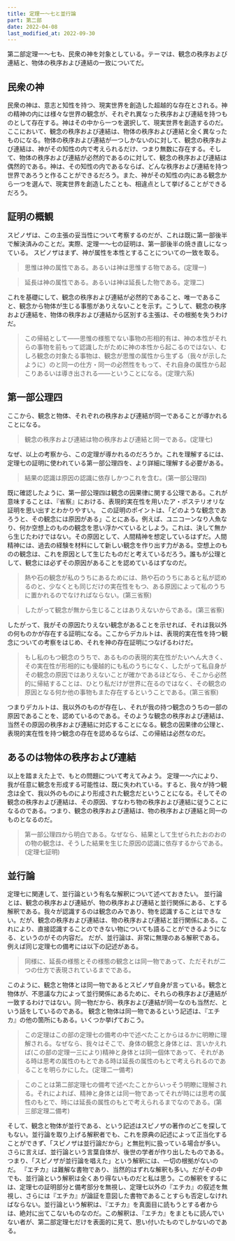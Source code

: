 ```yaml
---
title: 定理一～七と並行論
part: 第二部
date: 2022-04-08
last_modified_at: 2022-09-30
---
```


第二部定理一～七も、民衆の神を対象としている。テーマは、観念の秩序および連結と、物体の秩序および連結の一致についてだ。

## 民衆の神

民衆の神は、意志と知性を持つ、現実世界を創造した超越的な存在とされる。神の精神の内には様々な世界の観念が、それぞれ異なった秩序および連結を持つものとして存在する。神はその中から一つを選択して、現実世界を創造するのだ。
ここにおいて、観念の秩序および連結は、物体の秩序および連結と全く異なったものになる。物体の秩序および連結が一つしかないのに対して、観念の秩序および連結は、神がその知性の内で考えられるだけ、つまり無数に存在する。そして、物体の秩序および連結が必然的であるのに対して、観念の秩序および連結は偶然的である。神は、その知性の内であるならば、どんな秩序および連結を持つ世界であろうと作ることができるだろう。また、神がその知性の内にある観念から一つを選んで、現実世界を創造したことも、相違点として挙げることができるだろう。

## 証明の概観

スピノザは、この主張の妥当性について考察するのだが、これは既に第一部後半で解決済みのことだ。実際、定理一～七の証明は、第一部後半の焼き直しになっている。
スピノザはまず、神が属性を本性とすることについての一致を取る。

>思惟は神の属性である。あるいは神は思惟する物である。(定理一)

>延長は神の属性である。あるいは神は延長した物である。定理二)

これを基礎にして、観念の秩序および連結が必然的であること、唯一であること、観念から物体が生じる事態がありえないことを示す。こうして、観念の秩序および連結を、物体の秩序および連結から区別する主張は、その根拠を失うわけだ。

>この帰結として――思惟の様態でない事物の形相的有は、神の本性がそれらの事物を前もって認識したがために神の本性から起こるのではない、むしろ観念の対象たる事物は、観念が思惟の属性から生ずる（我々が示したように）のと同一の仕方・同一の必然性をもって、それ自身の属性から起こりあるいは導き出される――ということになる。(定理六系)

## 第一部公理四

ここから、観念と物体、それぞれの秩序および連結が同一であることが導かれることになる。

>観念の秩序および連結は物の秩序および連結と同一である。(定理七)

なぜ、以上の考察から、この定理が導かれるのだろうか。これを理解するには、定理七の証明に使われている第一部公理四を、より詳細に理解する必要がある。

>結果の認識は原因の認識に依存しかつこれを含む。(第一部公理四)

既に確認したように、第一部公理四は観念の因果律に関する公理である。これが意味することは、『省察』における、表現的実在性を用いたア・ポステリオリな証明を思い出すとわかりやすい。
この証明のポイントは、「どのような観念であろうと、その観念には原因がある」ことにある。例えば、ユニコーンなり人魚なり、何か空想上のものの観念を思い浮かべているとしよう。これは、決して無から生じたわけではない。その原因として、人間精神を想定しているはずだ。人間精神には、過去の経験を材料にして新しい観念を作り出す力がある。空想上のものの観念は、これを原因として生じたものだと考えているだろう。誰もが公理として、観念には必ずその原因があることを認めているはずなのだ。

>熱や石の観念が私のうちにあるためには、熱や石のうちにあると私が認めるのと、少なくとも同じだけの実在性をもつ、ある原因によって私のうちに置かれるのでなければならない。(第三省察)

>したがって観念が無から生じることはありえないからである。(第三省察)

したがって、我がその原因たりえない観念があることを示せれば、それは我以外の何ものかが存在する証明になる。ここからデカルトは、表現的実在性を持つ観念についての考察をはじめ、それを神の存在証明につなげるわけだ。

>もし私のもつ観念のうちで、あるものの表現的実在性がたいへん大きく、その実在性が形相的にも優越的にも私のうちになく、したがって私自身がその観念の原因ではありえないことが確かであるほどなら、そこから必然的に帰結することは、ひとり私だけが世界に在るのではなく、その観念の原因となる何か他の事物もまた存在するということである。(第三省察)

つまりデカルトは、我以外のものが存在し、それが我の持つ観念のうちの一部の原因であることを、認めているのである。そのような観念の秩序および連結は、当然その原因の秩序および連結に対応することになる。観念の因果律の公理と、表現的実在性を持つ観念の存在を認めるならば、この帰結は必然なのだ。

## あるのは物体の秩序および連結

以上を踏まえた上で、もとの問題について考えてみよう。
定理一～六により、我が任意に観念を形成する可能性は、既に失われている。すると、我々が持つ観念は全て、我以外のものにより形成された観念だということになる。そしてその観念の秩序および連結は、その原因、すなわち物の秩序および連結に従うことになるのである。つまり、観念の秩序および連結は、物の秩序および連結と同一のものとなるのだ。

>第一部公理四から明白である。なぜなら、結果として生ぜられたおのおのの物の観念は、そうした結果を生じた原因の認識に依存するからである。(定理七証明)

## 並行論

定理七に関連して、並行論という有名な解釈について述べておきたい。
並行論とは、観念の秩序および連結が、物の秩序および連結と並行関係にある、とする解釈である。我々が認識するのは観念のみであり、物を認識することはできない。だが、観念の秩序および連結は、物の秩序および連結と並行関係にある。これにより、直接認識することのできない物についても語ることができるようになる、というのがその内容だ。
だが、並行論は、非常に無理のある解釈である。例えば同じ定理七の備考には以下の記述がある。

>同様に、延長の様態とその様態の観念とは同一物であって、ただそれが二つの仕方で表現されているまでである。

このように、観念と物体とは同一物であるとスピノザ自身が言っている。観念と物体が、不思議な力によって並行関係にあるために、それらの秩序および連結が一致するわけではない。同一物だから、秩序および連結が同一なのも当然だ、という話をしているのである。
観念と物体は同一物であるという記述は、『エチカ』の他の箇所にもある。いくつか挙げておこう。

>この定理はこの部の定理七の備考の中で述べたことからはるかに明瞭に理解される。なぜなら、我々はそこで、身体の観念と身体とは、言いかえれば(この部の定理一三により)精神と身体とは同一個体であって、それがある時は思考の属性のもとである時は延長の属性のもとで考えられるのであることを明らかにした。(定理二一備考)

>このことは第二部定理七の備考で述べたことからいっそう明瞭に理解される。それによれば、精神と身体とは同一物であってそれが時には思考の属性のもとで、時には延長の属性のもとで考えられるまでなのである。(第三部定理二備考)

そして、観念と物体が並行である、という記述はスピノザの著作のどこを探してもない。並行論を取り上げる解釈者でも、これを原典の記述によって正当化することができず、「スピノザは並行論だから」と無批判に扱っている場合が多い。さらに言えば、並行論という言葉自体が、後世の学者が作り出したものである。つまり、「スピノザが並行論を唱えた」という解釈には、一切の根拠がないのだ。
『エチカ』は難解な書物であり、当然的はずれな解釈も多い。だがその中でも、並行論という解釈は全くあり得ないものだと私は思う。この解釈をするには、定理七の証明部分と備考部分を無視し、定理七以外の『エチカ』の叙述を無視し、さらには『エチカ』が論証を意図した書物であることすらも否定しなければならない。並行論という解釈は、『エチカ』を真面目に読もうとする者からは、絶対に出てこないものなのだ。この解釈は、『エチカ』をまともに読んでいない者が、第二部定理七だけを表面的に見て、思い付いたものでしかないのである。
